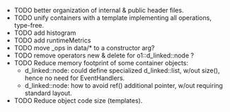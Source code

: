 
* TODO better organization of internal & public header files.
* TODO unify containers with a template implementing all operations,
  type-free.
* TODO add histogram
* TODO add runtimeMetrics
* TODO move _ops in data/* to a constructor arg?
* TODO remove operators new & delete for o1::d_linked::node ?
* TODO Reduce memory footprint of some container objects:
  * d_linked::node: could define specialized d_linked::list, w/out size(),
    hence no need for EventHandlers.
  * d_linked::node: how to avoid ref() additional pointer, w/out requiring
    standard layout.
* TODO Reduce object code size (templates).
